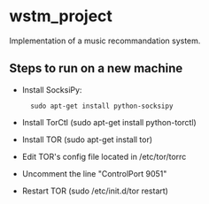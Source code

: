 wstm_project
============

Implementation of a music recommandation system.

Steps to run on a new machine
-----------------------------

* Install SocksiPy:

        sudo apt-get install python-socksipy

* Install TorCtl (sudo apt-get install python-torctl)
* Install TOR (sudo apt-get install tor)
* Edit TOR's config file located in /etc/tor/torrc
* Uncomment the line "ControlPort 9051"
* Restart TOR (sudo /etc/init.d/tor restart)

